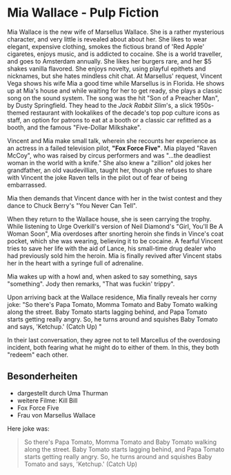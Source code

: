 # Mia Wallace - Pulp Fiction

Mia Wallace is the new wife of Marsellus Wallace. She is a rather mysterious character, and very little is revealed about about her. She likes to wear elegant, expensive clothing, smokes the fictious brand of 'Red Apple' cigaretes, enjoys music, and is addicted to cocaine.  She is a world traveller, and goes to Amsterdam annually. She likes her burgers rare, and her $5 shakes vanilla flavored. She enjoys novelty, using playful epithets and nicknames, but she hates mindless chit chat. At Marsellus' request, Vincent Vega shows his wife Mia a good time while Marsellus is in Florida. He shows up at Mia's house and while waiting for her to get ready, she plays a classic song on the sound system. The song was the hit "Son of a Preacher Man", by Dusty Springfield. They head to the *Jack Rabbit Slim*'s, a slick 1950s-themed restaurant with lookalikes of the decade's top pop culture icons as staff, an option for patrons to eat at a booth or a classic car refitted as a booth, and the famous "Five-Dollar Milkshake".

Vincent and Mia make small talk, wherein she recounts her experience as an actress in a failed television pilot, **"Fox Force Five"**. Mia played "Raven McCoy", who was raised by circus performers and was "...the deadliest woman in the world with a knife." She also knew a "zillion" old jokes her grandfather, an old vaudevillian, taught her, though she refuses to share with Vincent the joke Raven tells in the pilot out of fear of being embarrassed.

Mia then demands that Vincent dance with her in the twist contest and they dance to Chuck Berry's "You Never Can Tell".

When they return to the Wallace house, she is seen carrying the trophy. While listening to Urge Overkill's version of Neil Diamond's "Girl, You'll Be A Woman Soon", Mia overdoses after snorting heroin she finds in Vince's coat pocket, which she was wearing, believing it to be cocaine. A fearful Vincent tries to save her life with the aid of Lance, his small-time drug dealer who had previously sold him the heroin. Mia is finally revived after Vincent stabs her in the heart with a syringe full of adrenaline.

Mia wakes up with a howl and, when asked to say something, says "something". Jody then remarks, "That was fuckin' trippy".

Upon arriving back at the Wallace residence, Mia finally reveals her corny joke: "So there's Papa Tomato, Momma Tomato and Baby Tomato walking along the street. Baby Tomato starts lagging behind, and Papa Tomato starts getting really angry. So, he turns around and squishes Baby Tomato and says, 'Ketchup.' (Catch Up) "

In their last conversation, they agree not to tell Marcellus of the overdosing incident, both fearing what he might do to either of them. In this, they both "redeem" each other. 

## Besonderheiten
* dargestellt durch Uma Thurman
* weitere Filme: Kill Bill
* Fox Force Five
* Frau von Marsellus Wallace

Here joke was:
> So there's Papa Tomato, Momma Tomato and Baby Tomato walking along the street. 
> Baby Tomato starts lagging behind, and Papa Tomato starts getting really angry. 
> So, he turns around and squishes Baby Tomato and says, 'Ketchup.' (Catch Up)
